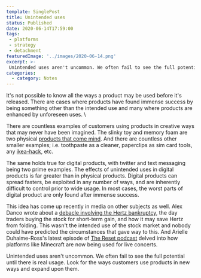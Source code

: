 ```yaml
---
template: SinglePost
title: Unintended uses
status: Published
date: 2020-06-14T17:59:00
tags:
 - platforms
 - strategy
 - detachment
featuredImage: '../images/2020-06-14.png'
excerpt: >-
 Unintended uses aren't uncommon. We often fail to see the full potential until there is real usage. Look for the ways customers use products in new ways and expand upon them.  
categories:
  - category: Notes
---
```

It's not possible to know all the ways a product may be used before it's released. There are cases where products have found immense success by being something other than the intended use and many where products are enhanced by unforeseen uses. \

There are countless examples of customers using products in creative ways that may never have been imagined. The slinky toy and memory foam are two physical [products that come mind](https://uxmyths.com/post/1048425031/myth-24-people-always-use-your-product-the-way-you-imagi). And there are countless other smaller examples; i.e. toothpaste as a cleaner, paperclips as sim card tools, any [ikea-hack](https://www.ikeahackers.net/), etc.

The same holds true for digital products, with twitter and text messaging being two prime examples. The effects of unintended uses in digital products is far greater than in physical products. Digital products can spread fasters, be exploited in any number of ways, and are inherently difficult to control prior to wide usage. In most cases, the worst parts of digital product are only found after immense success.

This idea has come up recently in media on other subjects as well. Alex Danco wrote about a [debacle involving the Hertz bankruptcy](https://alexdanco.com/2020/06/14/never-hertz-to-ask/), the day traders buying the stock for short-term gain, and how it may save Hertz from folding. This wasn't the intended use of the stock market and nobody could have predicted the circumstances that gave way to this. And Arielle Duhaime-Ross's latest episode of [The Reset podcast](https://megaphone.link/VMP3406506051) delved into how platforms like Minecraft are now being used for live concerts.

Unintended uses aren't uncommon. We often fail to see the full potential until there is real usage. Look for the ways customers use products in new ways and expand upon them.  
